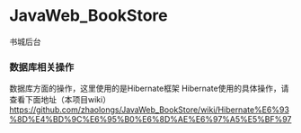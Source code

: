 # JavaWeb_BookStore
书城后台

### 数据库相关操作
数据库方面的操作，这里使用的是Hibernate框架
Hibernate使用的具体操作，请查看下面地址（本项目wiki）
<https://github.com/zhaolongs/JavaWeb_BookStore/wiki/Hibernate%E6%93%8D%E4%BD%9C%E6%95%B0%E6%8D%AE%E6%97%A5%E5%BF%97>


